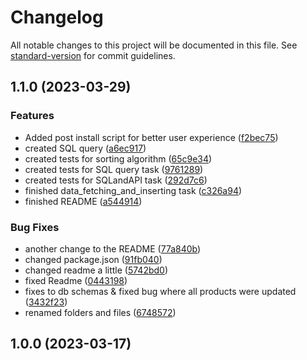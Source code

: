 # Changelog

All notable changes to this project will be documented in this file. See [standard-version](https://github.com/conventional-changelog/standard-version) for commit guidelines.

## 1.1.0 (2023-03-29)


### Features

* Added post install script for better user experience ([f2bec75](https://github.com/bukomp/exove-2023/commit/f2bec7579730854ab38a46c5b2c8d31284d782b7))
* created SQL query ([a6ec917](https://github.com/bukomp/exove-2023/commit/a6ec917ff84d4237d35afe30a5096639d49d77e8))
* created tests for sorting algorithm ([65c9e34](https://github.com/bukomp/exove-2023/commit/65c9e343b9db83396e3624b7ac8776b473b29311))
* created tests for SQL query task ([9761289](https://github.com/bukomp/exove-2023/commit/97612897b1d0933ba28360dac6c1ea05e31ff25d))
* created tests for SQLandAPI task ([292d7c6](https://github.com/bukomp/exove-2023/commit/292d7c6b5fa2ef3be320eb15fbefdafea2179c4c))
* finished data_fetching_and_inserting task ([c326a94](https://github.com/bukomp/exove-2023/commit/c326a940a8f50a1898af5239a5b25e9aca172fcb))
* finished README ([a544914](https://github.com/bukomp/exove-2023/commit/a5449145b0edfc60768ac4fb051ff2912023a4ee))


### Bug Fixes

* another change to the README ([77a840b](https://github.com/bukomp/exove-2023/commit/77a840bdc2fca2b080ba1bf8a92139d6488a70e1))
* changed package.json ([91fb040](https://github.com/bukomp/exove-2023/commit/91fb04029b48bb50621039e3b4e895ec94f15c3b))
* changed readme a little ([5742bd0](https://github.com/bukomp/exove-2023/commit/5742bd0e6abac02662dcc382533671862b397aa1))
* fixed Readme ([0443198](https://github.com/bukomp/exove-2023/commit/0443198a019d525f47cd1d0591808aa722ca9d24))
* fixes to db schemas & fixed bug where all products were updated ([3432f23](https://github.com/bukomp/exove-2023/commit/3432f23b0bdb603a281e170715c3cda18f9dc771))
* renamed folders and files ([6748572](https://github.com/bukomp/exove-2023/commit/6748572eeb67e5aa8732c6933dfce44f1623fa30))

## 1.0.0 (2023-03-17)
